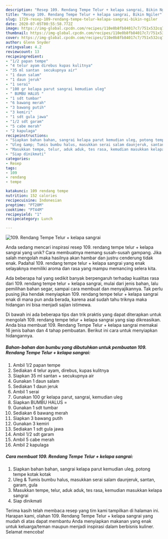 ```yaml
---
description: "Resep 109. Rendang Tempe Telur + kelapa sangrai, Bikin Ngiler"
title: "Resep 109. Rendang Tempe Telur + kelapa sangrai, Bikin Ngiler"
slug: 1729-resep-109-rendang-tempe-telur-kelapa-sangrai-bikin-ngiler
date: 2020-07-05T00:55:58.772Z
image: https://img-global.cpcdn.com/recipes/110e0b8fb84017c7/751x532cq70/109-rendang-tempe-telur-kelapa-sangrai-foto-resep-utama.jpg
thumbnail: https://img-global.cpcdn.com/recipes/110e0b8fb84017c7/751x532cq70/109-rendang-tempe-telur-kelapa-sangrai-foto-resep-utama.jpg
cover: https://img-global.cpcdn.com/recipes/110e0b8fb84017c7/751x532cq70/109-rendang-tempe-telur-kelapa-sangrai-foto-resep-utama.jpg
author: Glenn Snyder
ratingvalue: 4.2
reviewcount: 13
recipeingredient:
- "1/2 papan tempe"
- "4 telur ayam direbus kupas kulitnya"
- "35 ml santan  secukupnya air"
- "1 daun salam"
- "1 daun jeruk"
- "1 serai"
- "100 gr kelapa parut sangrai kemudian uleg"
- " BUMBU HALUS "
- "1 sdt tumbar"
- "6 bawang merah"
- "3 bawang putih"
- "3 kemiri"
- "1 sdt gula jawa"
- "1/2 sdt garam"
- "5 cabe merah"
- "2 kapulaga"
recipeinstructions:
- "Siapkan bahan bahan, sangrai kelapa parut kemudian uleg, potong tempe kotak kotak"
- "Uleg &amp; Tumis bumbu halus, masukkan serai salam daunjeruk, santan, garam, gula"
- "Masukkan tempe, telur, aduk aduk, tes rasa, kemudian masukkan kelapa sangrai"
- "Siap dinikmati"
categories:
- Resep
tags:
- 109
- rendang
- tempe

katakunci: 109 rendang tempe 
nutrition: 152 calories
recipecuisine: Indonesian
preptime: "PT20M"
cooktime: "PT44M"
recipeyield: "1"
recipecategory: Lunch

---
```



![109. Rendang Tempe Telur + kelapa sangrai](https://img-global.cpcdn.com/recipes/110e0b8fb84017c7/751x532cq70/109-rendang-tempe-telur-kelapa-sangrai-foto-resep-utama.jpg)

Anda sedang mencari inspirasi resep 109. rendang tempe telur + kelapa sangrai yang unik? Cara membuatnya memang susah-susah gampang. Jika salah mengolah maka hasilnya akan hambar dan justru cenderung tidak enak. Padahal 109. rendang tempe telur + kelapa sangrai yang enak selayaknya memiliki aroma dan rasa yang mampu memancing selera kita.

Ada beberapa hal yang sedikit banyak berpengaruh terhadap kualitas rasa dari 109. rendang tempe telur + kelapa sangrai, mulai dari jenis bahan, lalu pemilihan bahan segar, sampai cara membuat dan menyajikannya. Tak perlu pusing jika hendak menyiapkan 109. rendang tempe telur + kelapa sangrai enak di mana pun anda berada, karena asal sudah tahu triknya maka hidangan ini bisa menjadi sajian istimewa.




Di bawah ini ada beberapa tips dan trik praktis yang dapat diterapkan untuk mengolah 109. rendang tempe telur + kelapa sangrai yang siap dikreasikan. Anda bisa membuat 109. Rendang Tempe Telur + kelapa sangrai memakai 16 jenis bahan dan 4 tahap pembuatan. Berikut ini cara untuk menyiapkan hidangannya.

<!--inarticleads1-->

##### Bahan-bahan dan bumbu yang dibutuhkan untuk pembuatan 109. Rendang Tempe Telur + kelapa sangrai:

1. Ambil 1/2 papan tempe
1. Sediakan 4 telur ayam, direbus, kupas kulitnya
1. Siapkan 35 ml santan + secukupnya air
1. Gunakan 1 daun salam
1. Sediakan 1 daun jeruk
1. Ambil 1 serai
1. Gunakan 100 gr kelapa parut, sangrai, kemudian uleg
1. Siapkan  BUMBU HALUS =
1. Gunakan 1 sdt tumbar
1. Sediakan 6 bawang merah
1. Siapkan 3 bawang putih
1. Gunakan 3 kemiri
1. Sediakan 1 sdt gula jawa
1. Ambil 1/2 sdt garam
1. Ambil 5 cabe merah
1. Ambil 2 kapulaga




<!--inarticleads2-->

##### Cara membuat 109. Rendang Tempe Telur + kelapa sangrai:

1. Siapkan bahan bahan, sangrai kelapa parut kemudian uleg, potong tempe kotak kotak
1. Uleg &amp; Tumis bumbu halus, masukkan serai salam daunjeruk, santan, garam, gula
1. Masukkan tempe, telur, aduk aduk, tes rasa, kemudian masukkan kelapa sangrai
1. Siap dinikmati




Terima kasih telah membaca resep yang tim kami tampilkan di halaman ini. Harapan kami, olahan 109. Rendang Tempe Telur + kelapa sangrai yang mudah di atas dapat membantu Anda menyiapkan makanan yang enak untuk keluarga/teman maupun menjadi inspirasi dalam berbisnis kuliner. Selamat mencoba!
